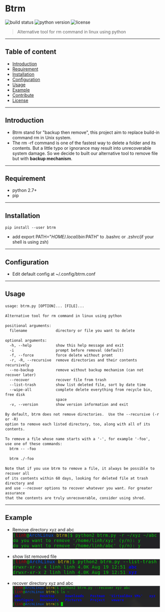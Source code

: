 # Btrm
![build status](https://img.shields.io/badge/build-passing-green)
![python version](https://img.shields.io/badge/python-2.7.16-blue)
![license](https://img.shields.io/badge/license-MIT-red)
> Alternative tool for rm command in linux using python
---
## Table of content
* [Introduction](#introduction)
* [Requirement](#requirement)
* [Installation](#installation)
* [Configuration](#configuration)
* [Usage](#usage)
* [Example](#example)
* [Contribute](#contributing)
* [License](#license)
---
## Introduction
- Btrm stand for "backup then remove", this project aim to replace build-in command rm in Unix system.
- The rm -rf command is one of the fastest way to delete a folder and its contents. But a little typo or ignorance may result into unrecoverable system damage. So we decide to built our alternative tool to remove file but with **backup mechanism**. 
---
## Requirement
- python 2.7+
- pip
---
## Installation
```
pip install --user btrm
```
- add export PATH="$HOME/.local/bin:$PATH" to .bashrc or .zshrc(if your shell is using zsh)
---
## Configuration
- Edit default config at ~/.config/btrm.conf
---
## Usage
```
usage: btrm.py [OPTION]... [FILE]...

Alternative tool for rm command in linux using python

positional arguments:
  filename             directory or file you want to delete

optional arguments:
  -h, --help           show this help message and exit
  -i                   prompt before removal (default)
  -f, --force          force delete without promt
  -r, -R, --recursive  remove directories and their contents recursively
  --no-backup          remove without backup mechanism (can not recover later)
  --recover            recover file from trash
  --list-trash         show list deleted file, sort by date time
  --wipe-all           complete delete everything from recycle bin, free disk
                       space
  -v, --version        show version information and exit

By default, btrm does not remove directories.  Use the --recursive (-r or -R)
option to remove each listed directory, too, along with all of its contents.

To remove a file whose name starts with a '-', for example '-foo',
use one of these commands:
  btrm -- -foo

  btrm ./-foo

Note that if you use btrm to remove a file, it always be possible to recover all 
of its contents within 60 days, looking for deleted file at trash directory and
and use --recover options to recover whatever you want. For greater assurance 
that the contents are truly unrecoverable, consider using shred.
```
---
## Example
- Remove directory xyz and abc
![](sources/resources/images/remove_example.png)

- show list removed file
![](sources/resources/images/show_list.png)

- recover directory xyz and abc
![](sources/resources/images/recover_example.png)
